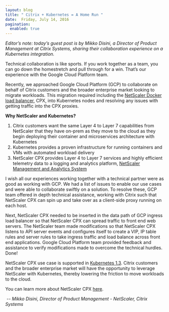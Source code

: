 ```yaml
---
layout: blog
title: " Citrix + Kubernetes = A Home Run "
date:  Friday, July 14, 2016
pagination:
  enabled: true
---
```

_Editor’s note: today’s guest post is by Mikko Disini, a Director of Product Management at Citrix Systems, sharing their collaboration experience on a Kubernetes integration.&nbsp;_  

Technical collaboration is like sports. If you work together as a team, you can go down the homestretch and pull through for a win. That’s our experience with the Google Cloud Platform team.  

Recently, we approached Google Cloud Platform (GCP) to collaborate on behalf of Citrix customers and the broader enterprise market looking to migrate workloads.&nbsp;This migration required including the [NetScaler Docker load balancer](https://www.citrix.com/blogs/2016/06/20/the-best-docker-load-balancer-at-dockercon-in-seattle-this-week/), CPX, into Kubernetes nodes and resolving any issues with getting traffic into the CPX proxies. &nbsp;  

**Why NetScaler and Kubernetes?**  


1. Citrix customers want the same Layer 4 to Layer 7 capabilities from NetScaler that they have on-prem as they move to the cloud as they begin deploying their container and microservices architecture with Kubernetes&nbsp;
2. Kubernetes provides a proven infrastructure for running containers and VMs with automated workload delivery
3. NetScaler CPX provides Layer 4 to Layer 7 services and highly efficient telemetry data to a logging and analytics platform, [NetScaler Management and Analytics System](https://www.citrix.com/blogs/2016/05/24/introducing-the-next-generation-netscaler-management-and-analytics-system/)

I wish all our experiences working together with a technical partner were as good as working with GCP. We had a list of issues to enable our use cases and were able to collaborate swiftly on a solution. To resolve these, GCP team offered in depth technical assistance, working with Citrix such that NetScaler CPX can spin up and take over as a client-side proxy running on each host.&nbsp;  

Next, NetScaler CPX needed to be inserted in the data path of GCP ingress load balancer so that NetScaler CPX can spread traffic to front end web servers. The NetScaler team made modifications so that NetScaler CPX listens to API server events and configures itself to create a VIP, IP table rules and server rules to take ingress traffic and load balance across front end applications. Google Cloud Platform team provided feedback and assistance to verify modifications made to overcome the technical hurdles. Done!  

NetScaler CPX use case is supported in [Kubernetes 1.3](http://blog.kubernetes.io/2016/07/kubernetes-1.3-bridging-cloud-native-and-enterprise-workloads.html). Citrix customers and the broader enterprise market will have the opportunity to leverage NetScaler with Kubernetes, thereby lowering the friction to move workloads to the cloud.&nbsp;  

You can learn more about&nbsp;NetScaler CPX [here](https://www.citrix.com/networking/microservices.html).  


_&nbsp;-- Mikko Disini, Director of Product Management - NetScaler, Citrix Systems_
